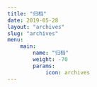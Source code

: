 ```yaml
---
title: "归档"
date: 2019-05-28
layout: "archives"
slug: "archives"
menu:
    main:
        name: "归档"
        weight: -70
        params:
            icon: archives
---
```

